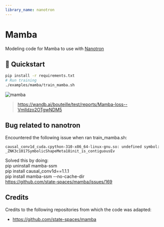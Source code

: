 ```yaml
---
library_name: nanotron
---
```


# Mamba

Modeling code for Mamba to use with [Nanotron](https://github.com/huggingface/nanotron/)

## 🚀 Quickstart

```bash
pip install -r requirements.txt
# Run training
./examples/mamba/train_mamba.sh
```

![mamba](./assets/loss_mamba.png)

> https://wandb.ai/bouteille/test/reports/Mamba-loss--Vmlldzo2OTgwNDM5

## Bug related to nanotron
Encountered the following issue when ran train_mamba.sh:   
```
causal_conv1d_cuda.cpython-310-x86_64-linux-gnu.so: undefined symbol: _ZNK3c1017SymbolicShapeMeta18init_is_contiguousEv
```
Solved this by doing:    
pip uninstall mamba-ssm   
pip install causal_conv1d==1.1.1   
pip install mamba-ssm --no-cache-dir  
https://github.com/state-spaces/mamba/issues/169 


## Credits
Credits to the following repositories from which the code was adapted:
- https://github.com/state-spaces/mamba

